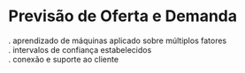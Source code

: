 # Previsão de Oferta e Demanda  
. aprendizado de máquinas aplicado sobre múltiplos fatores  
. intervalos de confiança estabelecidos  
. conexão e suporte ao cliente  
